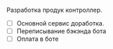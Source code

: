 Разработка продук контроллер. 
- [ ] Основной сервис доработка.
- [ ] Переписывание бэкэнда бота
- [ ] Оплата в боте